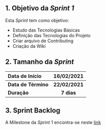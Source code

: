 ## 1. Objetivo da _Sprint 1_

<p align="justify">Esta <i>Sprint</i> tem como objetivo:</p>

- Estudo das Tecnologias Básicas
- Definição das Tecnologias do Projeto
- Criar arquivo de Contributing
- Criação da Wiki

## 2. Tamanho da _Sprint_

| Data de Início | 16/02/2021 |
|:--|:--:|
| **Data de Término** | **22/02/2021** |
| **Duração** | **7 dias** |


<!--## 3. Pareamento

> Não haverá pareamento na Sprint
-->

## 3. Sprint Backlog

A Milestone da _Sprint_ 1 encontra-se neste [link](https://github.com/fga-eps-mds/MDS-2020-2-G5/milestone/2)


<!--
## 6. Débitos Acumulados

> Não houve débitos acumulados da Sprint passada.
-->
